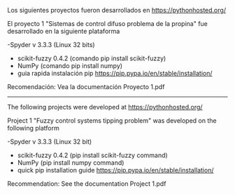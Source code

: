 Los siguientes proyectos fueron desarrollados en https://pythonhosted.org/

El proyecto 1 "Sistemas de control difuso problema de la propina" fue desarrollado en la siguiente plataforma

-Spyder v 3.3.3 (Linux 32 bits)
- scikit-fuzzy 0.4.2 (comando pip install scikit-fuzzy)
- NumPy (comando pip install numpy)
- guia rapida instalación pip https://pip.pypa.io/en/stable/installation/

Recomendación: Vea la documentación Proyecto 1.pdf

--------------------------------------------------------------------------------------------------------------------------------------------------------------------------------
The following projects were developed at https://pythonhosted.org/

Project 1 "Fuzzy control systems tipping problem" was developed on the following platform

-Spyder v 3.3.3 (Linux 32 bit)
- scikit-fuzzy 0.4.2 (pip install scikit-fuzzy command)
- NumPy (pip install numpy command)
- quick pip installation guide https://pip.pypa.io/en/stable/installation/

Recommendation: See the documentation Project 1.pdf
